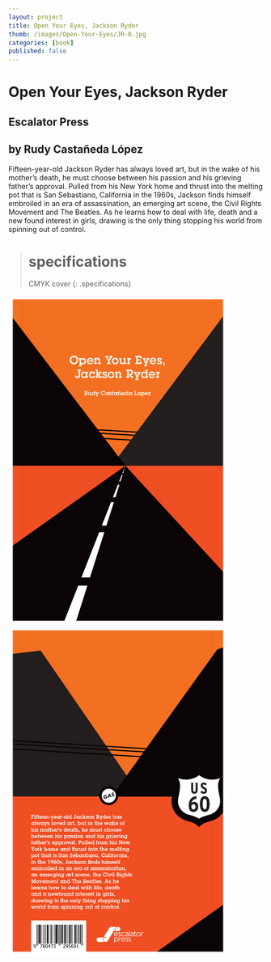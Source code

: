 ```yaml
---
layout: project
title: Open Your Eyes, Jackson Ryder
thumb: /images/Open-Your-Eyes/JR-0.jpg
categories: [book]
published: false
---
```


# Open Your Eyes, Jackson Ryder

## Escalator Press

## by Rudy Castañeda López

Fifteen-year-old Jackson Ryder has always loved art, but in the wake of his mother’s death, he must choose between his passion and his grieving father’s approval. Pulled from his New York home and thrust into the melting pot that is San Sebastiano, California in the 1960s, Jackson finds himself embroiled in an era of assassination, an emerging art scene, the Civil Rights Movement and The Beatles. As he learns how to deal with life, death and a new found interest in girls, drawing is the only thing stopping his world from spinning out of control.


> # specifications
> CMYK cover 
{: .specifications}

![](/images/Open-Your-Eyes/JR-1.jpg)
![](/images/Open-Your-Eyes/JR-2.jpg)